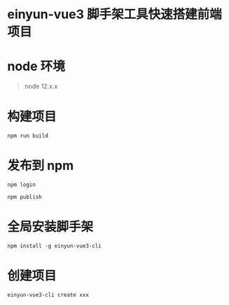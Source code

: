 # einyun-vue3 脚手架工具快速搭建前端项目

# node 环境

> node 12.x.x

# 构建项目

```
npm run build
```

# 发布到 npm

```
npm login

npm publish
```

# 全局安装脚手架

```
npm install -g einyun-vue3-cli

```

# 创建项目

```
einyun-vue3-cli create xxx
```
